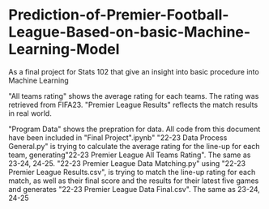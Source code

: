 # Prediction-of-Premier-Football-League-Based-on-basic-Machine-Learning-Model
As a final project for Stats 102 that give an insight into basic procedure into Machine Learning

"All teams rating" shows the average rating for each teams. The rating was retrieved from FIFA23.
"Premier League Results" reflects the match results in real world.

"Program Data" shows the prepration for data.  All code from this document have been included in "Final Project".ipynb"
"22-23 Data Process General.py" is trying to calculate the average rating for the line-up for each team, generating"22-23 Premier League All Teams Rating". The same as 23-24, 24-25.
"22-23 Premier League Data Matching.py" using "22-23 Premier League Results.csv", is trying to match the line-up rating for each match, as well as their final score and the results for their latest five games and generates "22-23 Premier League Data Final.csv".  The same as 23-24, 24-25
